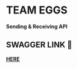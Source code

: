 # TEAM EGGS
**Sending & Receiving API**


## SWAGGER LINK 🐸 
 **<a href="https://app.swaggerhub.com/apis/LOWKHYEJAC/InvoiceDeliver/1.0.0">HERE</a>**
